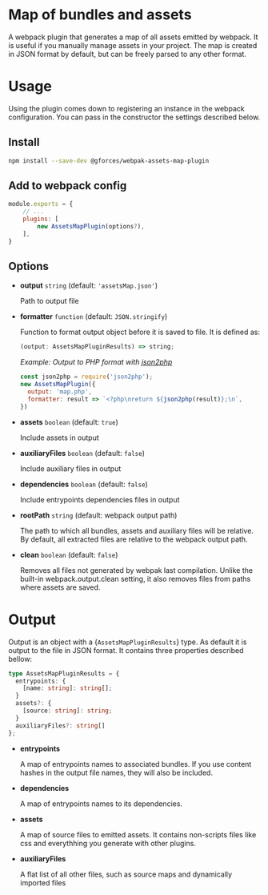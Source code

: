 # Map of bundles and assets
A webpack plugin that generates a map of all assets emitted by webpack. It is useful if you manually manage assets in your project. The map is created in JSON format by default, but can be freely parsed to any other format.

# Usage
Using the plugin comes down to registering an instance in the webpack configuration. You can pass in the constructor the settings described below.

## Install

```sh
npm install --save-dev @gforces/webpak-assets-map-plugin
```

## Add to webpack config

```javascript
module.exports = {
    // ...
    plugins: [
        new AssetsMapPlugin(options?),
    ],
}
```

## Options

- **output** ```string``` (default: ```'assetsMap.json'```)
    
    Path to output file

* __formatter__ ```function``` (default: ```JSON.stringify```)
  
  Function to format output object before it is saved to file. It is defined as:
  ```JavaScript
  (output: AssetsMapPluginResults) => string;
  ```
  _Example: Output to PHP format with [json2php](https://www.npmjs.com/package/json2php)_
  ```Javascript
  const json2php = require('json2php');
  new AssetsMapPlugin({
    output: 'map.php', 
    formatter: result => `<?php\nreturn ${json2php(result)};\n`,
  })
  ```

* __assets__ ```boolean``` (default: ```true```)
  
  Include assets in output

* __auxiliaryFiles__ ```boolean``` (default: ```false```)
  
  Include auxiliary files in output

* __dependencies__ ```boolean``` (default: ```false```)
  
  Include entrypoints dependencies files in output

* __rootPath__ ```string``` (default: webpack output path)
  
  The path to which all bundles, assets and auxiliary files will be relative. By default, all extracted files are relative to the webpack output path.

* __clean__ ```boolean``` (default: ```false```)
  
  Removes all files not generated by webpak last compilation. Unlike the built-in webpack.output.clean setting, it also removes files from paths where assets are saved.

# Output

Output is an object with a {```AssetsMapPluginResults```} type. As default it is output to the file in JSON format. It contains three properties described bellow:

```TypeScript
type AssetsMapPluginResults = {
  entrypoints: {
    [name: string]: string[];
  }
  assets?: {
    [source: string]: string;
  }
  auxiliaryFiles?: string[]
};
```
- **entrypoints**
  
  A map of entrypoints names to associated bundles. If you use content hashes in the output file names, they will also be included.

- **dependencies**
  
  A map of entrypoints names to its dependencies.

- **assets**
  
  A map of source files to emitted assets. It contains non-scripts files like css and everythhing you generate with other plugins.

- **auxiliaryFiles**
  
  A flat list of all other files, such as source maps and dynamically imported files
